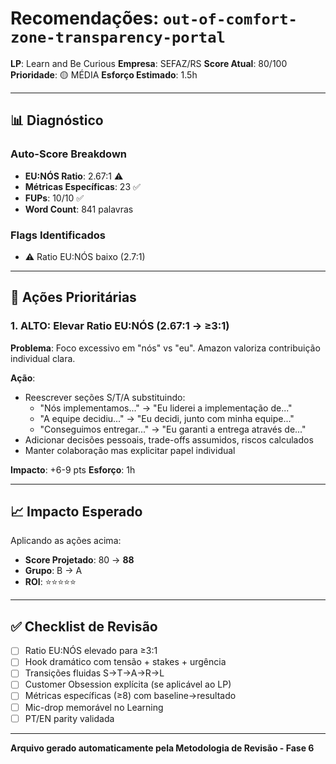# Recomendações: `out-of-comfort-zone-transparency-portal`

**LP**: Learn and Be Curious
**Empresa**: SEFAZ/RS
**Score Atual**: 80/100
**Prioridade**: 🟡 MÉDIA
**Esforço Estimado**: 1.5h

---

## 📊 Diagnóstico

### Auto-Score Breakdown
- **EU:NÓS Ratio**: 2.67:1 ⚠️
- **Métricas Específicas**: 23 ✅
- **FUPs**: 10/10 ✅
- **Word Count**: 841 palavras

### Flags Identificados
- ⚠️ Ratio EU:NÓS baixo (2.7:1)

---

## 🎯 Ações Prioritárias


### 1. ALTO: Elevar Ratio EU:NÓS (2.67:1 → ≥3:1)

**Problema**: Foco excessivo em "nós" vs "eu". Amazon valoriza contribuição individual clara.

**Ação**:
- Reescrever seções S/T/A substituindo:
  - "Nós implementamos..." → "Eu liderei a implementação de..."
  - "A equipe decidiu..." → "Eu decidi, junto com minha equipe..."
  - "Conseguimos entregar..." → "Eu garanti a entrega através de..."
- Adicionar decisões pessoais, trade-offs assumidos, riscos calculados
- Manter colaboração mas explicitar papel individual

**Impacto**: +6-9 pts
**Esforço**: 1h


---

## 📈 Impacto Esperado

Aplicando as ações acima:
- **Score Projetado**: 80 → **88**
- **Grupo**: B → A
- **ROI**: ⭐⭐⭐⭐⭐

---

## ✅ Checklist de Revisão

- [ ] Ratio EU:NÓS elevado para ≥3:1
- [ ] Hook dramático com tensão + stakes + urgência
- [ ] Transições fluidas S→T→A→R→L
- [ ] Customer Obsession explícita (se aplicável ao LP)
- [ ] Métricas específicas (≥8) com baseline→resultado
- [ ] Mic-drop memorável no Learning
- [ ] PT/EN parity validada

---

**Arquivo gerado automaticamente pela Metodologia de Revisão - Fase 6**
